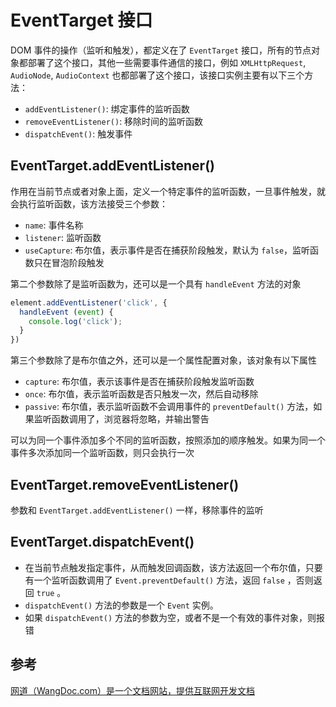 # EventTarget 接口

DOM 事件的操作（监听和触发），都定义在了 `EventTarget` 接口，所有的节点对象都部署了这个接口，其他一些需要事件通信的接口，例如 `XMLHttpRequest`, `AudioNode`, `AudioContext` 也都部署了这个接口，该接口实例主要有以下三个方法：

* `addEventListener()`: 绑定事件的监听函数
* `removeEventListener()`: 移除时间的监听函数
* `dispatchEvent()`: 触发事件

## EventTarget.addEventListener()

作用在当前节点或者对象上面，定义一个特定事件的监听函数，一旦事件触发，就会执行监听函数，该方法接受三个参数：

* `name`:  事件名称
* `listener`: 监听函数
* `useCapture`: 布尔值，表示事件是否在捕获阶段触发，默认为 `false`，监听函数只在冒泡阶段触发

第二个参数除了是监听函数为，还可以是一个具有 `handleEvent` 方法的对象

```javascript
element.addEventListener('click', {
  handleEvent (event) {
    console.log('click');
  }
})
```

第三个参数除了是布尔值之外，还可以是一个属性配置对象，该对象有以下属性

* `capture`: 布尔值，表示该事件是否在捕获阶段触发监听函数
* `once`: 布尔值，表示监听函数是否只触发一次，然后自动移除
* `passive`: 布尔值，表示监听函数不会调用事件的 `preventDefault()` 方法，如果监听函数调用了，浏览器将忽略，并输出警告

可以为同一个事件添加多个不同的监听函数，按照添加的顺序触发。如果为同一个事件多次添加同一个监听函数，则只会执行一次

## EventTarget.removeEventListener()

参数和 `EventTarget.addEventListener()` 一样，移除事件的监听

## EventTarget.dispatchEvent()

* 在当前节点触发指定事件，从而触发回调函数，该方法返回一个布尔值，只要有一个监听函数调用了 `Event.preventDefault()` 方法，返回 `false` ，否则返回 `true` 。
* `dispatchEvent()` 方法的参数是一个  `Event` 实例。
* 如果 `dispatchEvent()` 方法的参数为空，或者不是一个有效的事件对象，则报错

## 参考

[网道（WangDoc.com）是一个文档网站，提供互联网开发文档](https://wangdoc.com/javascript/events/eventtarget.html)


